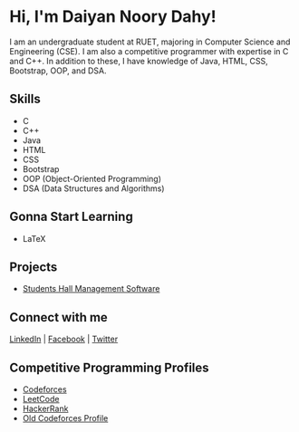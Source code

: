 <!DOCTYPE html>
<html lang="en">
<head>
    <meta charset="UTF-8">
    <meta name="viewport" content="width=device-width, initial-scale=1.0">
    
</head>
<body>

<h1>Hi, I'm Daiyan Noory Dahy!</h1>
<p>
    I am an undergraduate student at RUET, majoring in Computer Science and Engineering (CSE). 
    I am also a competitive programmer with expertise in C and C++. 
    In addition to these, I have knowledge of Java, HTML, CSS, Bootstrap, OOP, and DSA.
</p>

<h2>Skills</h2>
<ul>
    <li>C</li>
    <li>C++</li>
    <li>Java</li>
    <li>HTML</li>
    <li>CSS</li>
    <li>Bootstrap</li>
    <li>OOP (Object-Oriented Programming)</li>
    <li>DSA (Data Structures and Algorithms)</li>
</ul>

<h2>Gonna Start Learning</h2>
<ul>
    <li>LaTeX</li>
</ul>

<h2>Projects</h2>
<ul>
    <li><a href="https://github.com/DaiyanNDahy/CSE2100" target="_blank">Students Hall Management Software</a></li>
</ul>

<h2>Connect with me</h2>
<p>
    <a href="https://www.linkedin.com/in/daiyan-noory-dahy-62863a209?" target="_blank">LinkedIn</a> |
    <a href="https://m.facebook.com/profile.php?id=100086573405878" target="_blank">Facebook</a> |
    <a href="https://x.com/NooryDahy" target="_blank">Twitter</a>
</p>

<h2>Competitive Programming Profiles</h2>
<ul>
    <li><a href="https://codeforces.com/profile/shadaBhai2.0" target="_blank">Codeforces</a></li>
    <li><a href="https://leetcode.com/u/daiyanndahy/" target="_blank">LeetCode</a></li>
    <li><a href="https://www.hackerrank.com/profile/daiyanndahy" target="_blank">HackerRank</a></li>
    <li><a href="https://codeforces.com/profile/shadaBhai" target="_blank">Old Codeforces Profile</a></li>
</ul>

</body>
</html>
